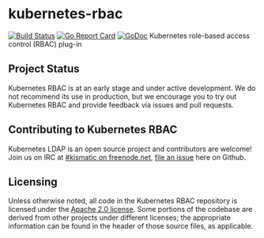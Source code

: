 # kubernetes-rbac
[![Build Status](https://travis-ci.org/kismatic/kubernetes-rbac.svg?branch=master)](https://travis-ci.org/kismatic/kubernetes-rbac)
[![Go Report Card](https://goreportcard.com/badge/github.com/kismatic/kubernetes-rbac)](https://goreportcard.com/report/github.com/kismatic/kubernetes-rbac)
[![GoDoc](https://godoc.org/github.com/kismatic/kubernetes-rbac?status.svg)](https://godoc.org/github.com/kismatic/kubernetes-rbac)
Kubernetes role-based access control (RBAC) plug-in

## Project Status

Kubernetes RBAC is at an early stage and under active development. We do not recommend its use in production, but we encourage you to try out Kubernetes RBAC and provide feedback via issues and pull requests.

## Contributing to Kubernetes RBAC

Kubernetes LDAP is an open source project and contributors are welcome!
Join us on IRC at [#kismatic on freenode.net](http://webchat.freenode.net/?channels=%23kismatic&uio=d4), [file an issue](https://github.com/kismatic/kubernetes-rbac/issues) here on Github.

## Licensing

Unless otherwise noted, all code in the Kubernetes RBAC repository is licensed under the [Apache 2.0 license](LICENSE). Some portions of the codebase are derived from other projects under different licenses; the appropriate information can be found in the header of those source files, as applicable.
